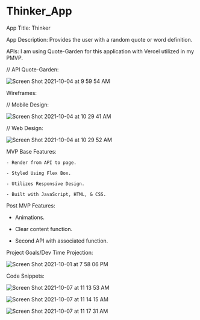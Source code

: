 # Thinker_App
App Title: Thinker

App Description: Provides the user with a random quote or word definition. 

APIs: I am using Quote-Garden for this application with Vercel utilized in my PMVP.


// API Quote-Garden: 

![Screen Shot 2021-10-04 at 9 59 54 AM](https://user-images.githubusercontent.com/91752553/135870520-c8a01522-8c4e-41fd-849c-5c47156c50ac.png)


Wireframes: 

// Mobile Design: 


![Screen Shot 2021-10-04 at 10 29 41 AM](https://user-images.githubusercontent.com/91752553/135869845-9d2a6ae2-d687-466c-9e9a-d78836dd639a.png)


// Web Design:

![Screen Shot 2021-10-04 at 10 29 52 AM](https://user-images.githubusercontent.com/91752553/135870065-5d32094d-f509-42dd-b679-15670ef2f2e7.png)


MVP Base Features: 
    
    - Render from API to page.
    
    - Styled Using Flex Box.
    
    - Utilizes Responsive Design.
    
    - Built with JavaScript, HTML, & CSS.
    
Post MVP Features: 
   
   - Animations. 
   
   - Clear content function.
   
   - Second API with associated function.


Project Goals/Dev Time Projection: 

![Screen Shot 2021-10-01 at 7 58 06 PM](https://user-images.githubusercontent.com/91752553/135696960-bebe9d52-8efe-4ebf-8851-a1747f1e21f4.png)

Code Snippets: 

![Screen Shot 2021-10-07 at 11 13 53 AM](https://user-images.githubusercontent.com/91752553/136413556-47f11f33-3aa2-4f29-8532-fb792559c5c1.png)

![Screen Shot 2021-10-07 at 11 14 15 AM](https://user-images.githubusercontent.com/91752553/136413571-b33195b5-0d6a-4b44-8ca9-2f3a15f0b5c5.png)

![Screen Shot 2021-10-07 at 11 17 31 AM](https://user-images.githubusercontent.com/91752553/136414091-3a9c4fa1-e16e-4f10-bf39-51497fbb70ab.png)


    
  

